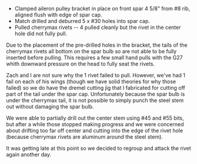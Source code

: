 * Clamped aileron pulley bracket in place on front spar 4 5/8" from #8 rib, aligned flush with edge of spar cap.
* Match drilled and deburred 5 x #30 holes into spar cap.
* Pulled cherrymax rivets -- 4 pulled cleanly but the rivet in the center hole did not fully pull.

Due to the placement of the pre-drilled holes in the bracket, the tails of the cherrymax rivets all bottom on the spar bulb so are not able to be fully inserted before pulling. This requires a few small hand pulls with the G27 whith downward pressure on the head to fully seat the rivets.

Zach and I are not sure why the 1 rivet failed to pull. However, we've had 1 fail on each of his wings (though we have solid theories for why those failed) so we do have the dremel cutting jig that I fabricated for cutting off part of the tail under the spar cap. Unfortunately because the spar bulb is under the cherrymax tail, it is not possible to simply punch the steel stem out without damaging the spar bulb.

We were able to partially drill out the center stem using #45 and #55 bits, but after a while those stopped making progress and we were concerned about drifting too far off center and cutting into the edge of the rivet hole (because cherrymax rivets are aluminum around the steel stem).

It was getting late at this point so we decided to regroup and attack the rivet again another day.
